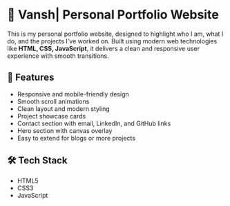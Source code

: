 
# 🚀 Vansh| Personal Portfolio Website

This is my personal portfolio website, designed to highlight who I am, what I do, and the projects I've worked on. Built using modern web technologies like **HTML, CSS, JavaScript**, it delivers a clean and responsive user experience with smooth transitions.

## 🌟 Features

- Responsive and mobile-friendly design
- Smooth scroll animations
- Clean layout and modern styling
- Project showcase cards
- Contact section with email, LinkedIn, and GitHub links
- Hero section with canvas overlay
- Easy to extend for blogs or more projects

## 🛠️ Tech Stack

- HTML5
- CSS3
- JavaScript

